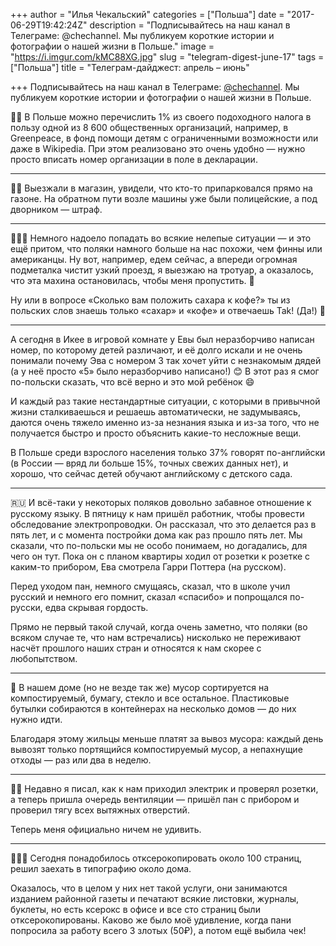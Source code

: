 +++
author = "Илья Чекальский"
categories = ["Польша"]
date = "2017-06-29T19:42:24Z"
description = "Подписывайтесь на наш канал в Телеграме: @chechannel. Мы публикуем короткие истории и фотографии о нашей жизни в Польше."
image = "https://i.imgur.com/kMC88XG.jpg"
slug = "telegram-digest-june-17"
tags = ["Польша"]
title = "Телеграм-дайджест: апрель – июнь"

+++
Подписывайтесь на наш канал в Телеграме: [@chechannel](https://t.me/chechannel). Мы публикуем короткие истории и фотографии о нашей жизни в Польше.

👷🏻 В Польше можно перечислить 1% из своего подоходного налога в пользу одной из 8 600 общественных организаций, например, в Greenpeace, в фонд помощи детям с ограниченными возможности или даже в Wikipedia. При этом реализовано это очень удобно — нужно просто вписать номер организации в поле в декларации.

--------
👮🏻 Выезжали в магазин, увидели, что кто-то припарковался прямо на газоне. На обратном пути возле машины уже были полицейские, а под дворником — штраф.

--------
🤦🏻‍♂️ Немного надоело попадать во всякие нелепые ситуации — и это ещё притом, что поляки намного больше на нас похожи, чем финны или американцы. Ну вот, например, едем сейчас, а впереди огромная подметалка чистит узкий проезд, я выезжаю на тротуар, а оказалось, что эта махина остановилась, чтобы меня пропустить. 🙈

Ну или в вопросе «Сколько вам положить сахара к кофе?» ты из польских слов знаешь только «сахар» и «кофе» и отвечаешь Tak! (Да!) 🙊

--------
А сегодня в Икее в игровой комнате у Евы был неразборчиво написан номер, по которому детей различают, и её долго искали и не очень понимали почему Эва с номером 3 так хочет уйти с незнакомым дядей (а у неё просто «5» было неразборчиво написано!) 😊 В этот раз я смог по-польски сказать, что всё верно и это мой ребёнок 😄

И каждый раз такие нестандартные ситуации, с которыми в привычной жизни сталкиваешься и решаешь автоматически, не задумываясь, даются очень тяжело именно из-за незнания языка и из-за того, что не получается быстро и просто объяснить какие-то несложные вещи.

В Польше среди взрослого населения только 37% говорят по-английски (в России — вряд ли больше 15%, точных свежих данных нет), и хорошо, что сейчас детей обучают английскому с детского сада.

--------
🇷🇺 И всё-таки у некоторых поляков довольно забавное отношение к русскому языку. В пятницу к нам пришёл работник, чтобы провести обследование электропроводки. Он рассказал, что это делается раз в пять лет, и с момента постройки дома как раз прошло пять лет. Мы сказали, что по-польски мы не особо понимаем, но догадались, для чего он тут. Пока он с планом квартиры ходил от розетки к розетке с каким-то прибором, Ева смотрела Гарри Поттера (на русском).

Перед уходом пан, немного смущаясь, сказал, что в школе учил русский и немного его помнит, сказал «спасибо» и попрощался по-русски, едва скрывая гордость.

Прямо не первый такой случай, когда очень заметно, что поляки (во всяком случае те, что нам встречались) нисколько не переживают насчёт прошлого наших стран и относятся к нам скорее с любопытством.

--------
🎄 В нашем доме (но не везде так же) мусор сортируется на компостируемый, бумагу, стекло и все остальное. Пластиковые бутылки собираются в контейнерах на несколько домов — до них нужно идти.

Благодаря этому жильцы меньше платят за вывоз мусора: каждый день вывозят только портящийся компостируемый мусор, а непахнущие отходы — раз или два в неделю.

--------
👷🏻 Недавно я писал, как к нам приходил электрик и проверял розетки, а теперь пришла очередь вентиляции — пришёл пан с прибором и проверил тягу всех вытяжных отверстий.

Теперь меня официально ничем не удивить.

--------
🤷🏻‍♂️ Сегодня понадобилось отксерокопировать около 100 страниц, решил заехать в типографию около дома.

Оказалось, что в целом у них нет такой услуги, они занимаются изданием районной газеты и печатают всякие листовки, журналы, буклеты, но есть ксерокс в офисе и все сто страниц были отксерокопированы. Каково же было моё удивление, когда пани попросила за работу всего 3 злотых (50₽), а потом ещё выбила чек!